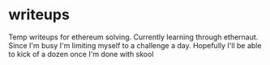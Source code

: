 # writeups
Temp writeups for ethereum solving. Currently learning through ethernaut. Since I'm busy I'm limiting myself to a challenge a day. Hopefully I'll be able to kick of a dozen once I'm done with skool
